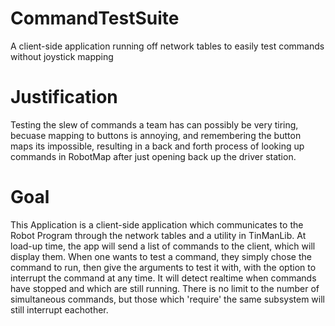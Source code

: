 # CommandTestSuite
A client-side application running off network tables to easily test commands without joystick mapping

# Justification
Testing the slew of commands a team has can possibly be very tiring, becuase mapping to buttons is annoying, and remembering the button maps its impossible, resulting in a back and forth process of looking up commands in RobotMap after just opening back up the driver station.

# Goal
This Application is a client-side application which communicates to the Robot Program through the network tables and a utility in TinManLib.  At load-up time, the app will send a list of commands to the client, which will display them.  When one wants to test a command, they simply chose the command to run, then give the arguments to test it with, with the option to interrupt the command at any time.  It will detect realtime when commands have stopped and which are still running.  There is no limit to the number of simultaneous commands, but those which 'require' the same subsystem will still interrupt eachother.
